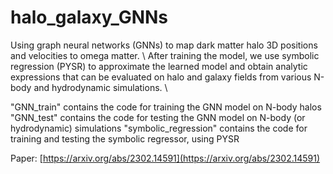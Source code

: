 # halo_galaxy_GNNs
Using graph neural networks (GNNs) to map dark matter halo 3D positions and velocities to omega matter. \\
After training the model, we use symbolic regression (PYSR) to approximate the learned model and obtain analytic expressions that can be evaluated on halo and galaxy fields from various N-body and hydrodynamic simulations. \\

  "GNN_train" contains the code for training the GNN model on N-body halos
  "GNN_test" contains the code for testing the GNN model on N-body (or hydrodynamic) simulations
  "symbolic_regression" contains the code for training and testing the symbolic regressor, using PYSR

Paper: [https://arxiv.org/abs/2302.14591](https://arxiv.org/abs/2302.14591)
